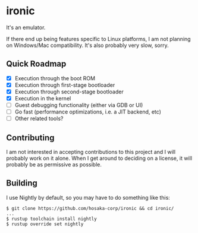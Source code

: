 # ironic
It's an emulator.

If there end up being features specific to Linux platforms, I am not planning 
on Windows/Mac compatibility. It's also probably very slow, sorry.

## Quick Roadmap
- [x] Execution through the boot ROM
- [x] Execution through first-stage bootloader
- [x] Execution through second-stage bootloader
- [x] Execution in the kernel
- [ ] Guest debugging functionality (either via GDB or UI)
- [ ] Go fast (performance optimizations, i.e. a JIT backend, etc)
- [ ] Other related tools?

## Contributing
I am not interested in accepting contributions to this project and I will 
probably work on it alone. When I get around to deciding on a license, it
will probably be as permissive as possible.

## Building
I use Nightly by default, so you may have to do something like this:
```
$ git clone https://github.com/hosaka-corp/ironic && cd ironic/
...
$ rustup toolchain install nightly
$ rustup override set nightly
```

